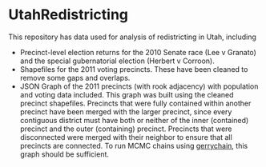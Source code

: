 # UtahRedistricting

This repository has data used for analysis of redistricting in Utah, including
* Precinct-level election returns for the 2010 Senate race (Lee v Granato) and the special gubernatorial election (Herbert v Corroon).
* Shapefiles for the 2011 voting precincts.  These have been cleaned to remove some gaps and overlaps.  
* JSON Graph of the 2011 precincts (with rook adjacency) with population and voting data included.  This graph was built using the cleaned precinct shapefiles.  Precincts that were fully contained within another precinct have been merged with the larger precinct, since every contiguous district must have both or neither of the inner (contained) precinct and the outer (containing) precinct.  Precincts that were disconnected were merged with their neighbor to ensure that all precincts are connected.
To run MCMC chains using [gerrychain](https://gerrychain.readthedocs.io/en/latest/), this graph should be sufficient.


